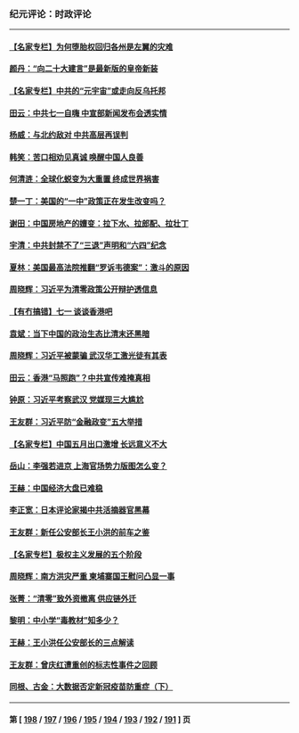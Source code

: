 ### 纪元评论：时政评论
---
#### [【名家专栏】为何堕胎权回归各州是左翼的灾难](../../pages/nsc1025/n13771507.md) 
#### [颜丹：“向二十大建言”是最新版的皇帝新装](../../pages/nsc1025/n13771580.md) 
#### [【名家专栏】中共的“元宇宙”或走向反乌托邦](../../pages/nsc1025/n13770486.md) 
#### [田云：中共七一自嗨 中宣部新闻发布会透实情](../../pages/nsc1025/n13771086.md) 
#### [杨威：与北约敌对 中共高层再误判](../../pages/nsc1025/n13771172.md) 
#### [韩笑：苦口相劝见真诚 唤醒中国人良善](../../pages/nsc1025/n13770946.md) 
#### [何清涟：全球化蜕变为大重置 终成世界祸害](../../pages/nsc1025/n13770969.md) 
#### [楚一丁：美国的“一中”政策正在发生改变吗？](../../pages/nsc1025/n13770935.md) 
#### [谢田：中国房地产的嬗变：拉下水、拉郎配、拉壮丁](../../pages/nsc1025/n13770932.md) 
#### [宇清：中共封禁不了“三退”声明和“六四”纪念](../../pages/nsc1025/n13770904.md) 
#### [夏林：美国最高法院推翻“罗诉韦德案”：激斗的原因](../../pages/nsc1025/n13770138.md) 
#### [周晓辉：习近平为清零政策公开辩护透信息](../../pages/nsc1025/n13770860.md) 
#### [【有冇搞错】七一 谈谈香港吧](../../pages/nsc1025/n13770515.md) 
#### [袁斌：当下中国的政治生态比清末还黑暗](../../pages/nsc1025/n13770591.md) 
#### [周晓辉：习近平被蒙骗 武汉华工激光徒有其表](../../pages/nsc1025/n13770550.md) 
#### [田云：香港“马照跑”？中共宣传难掩真相](../../pages/nsc1025/n13770539.md) 
#### [钟原：习近平考察武汉 党媒现三大尴尬](../../pages/nsc1025/n13770298.md) 
#### [王友群：习近平防“金融政变”五大举措](../../pages/nsc1025/n13770232.md) 
#### [【名家专栏】中国五月出口激增 长远意义不大](../../pages/nsc1025/n13769982.md) 
#### [岳山：李强若进京 上海官场势力版图怎么变？](../../pages/nsc1025/n13769948.md) 
#### [王赫：中国经济大盘已难稳](../../pages/nsc1025/n13769665.md) 
#### [李正宽：日本评论家揭中共活摘器官黑幕](../../pages/nsc1025/n13769799.md) 
#### [王友群：新任公安部长王小洪的前车之鉴](../../pages/nsc1025/n13769534.md) 
#### [【名家专栏】极权主义发展的五个阶段](../../pages/nsc1025/n13769252.md) 
#### [周晓辉：南方洪灾严重 柬埔寨国王慰问凸显一事](../../pages/nsc1025/n13769409.md) 
#### [张菁：“清零”致外资撤离 供应链外迁](../../pages/nsc1025/n13769394.md) 
#### [黎明：中小学“毒教材”知多少？](../../pages/nsc1025/n13769371.md) 
#### [王赫：王小洪任公安部长的三点解读](../../pages/nsc1025/n13768846.md) 
#### [王友群：曾庆红遭重创的标志性事件之回顾](../../pages/nsc1025/n13767460.md) 
#### [同根、古金：大数据否定新冠疫苗防重症（下）](../../pages/nsc1025/n13768646.md) 

---
#### 第 [ [198](./198.md) / [197](./197.md) / [196](./196.md) / [195](./195.md) / [194](./194.md) / [193](./193.md) / [192](./192.md) / [191](./191.md) ] 页
